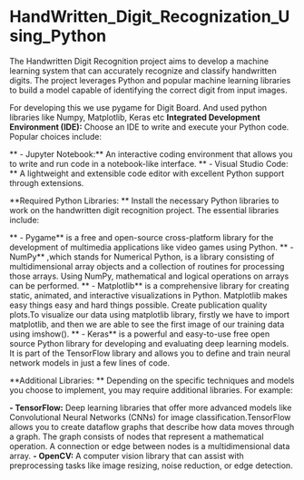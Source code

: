 # HandWritten_Digit_Recognization_Using_Python
The Handwritten Digit Recognition project aims to develop a machine learning system that can accurately recognize and classify handwritten digits. The project leverages Python and popular machine learning libraries to build a model capable of identifying the correct digit from input images.

For developing this we use pygame for Digit Board. And used python libraries like Numpy, Matplotlib, Keras etc 
**Integrated Development Environment (IDE):** Choose an IDE to write and execute your Python code. Popular choices include:

  ** - Jupyter Notebook:** An interactive coding environment that allows you to write and run code in a notebook-like interface.
  ** - Visual Studio Code: ** A lightweight and extensible code editor with excellent Python support through extensions.

 **Required Python Libraries: ** Install the necessary Python libraries to work on the handwritten digit recognition project. The essential libraries include:
 
  ** - Pygame** is a free and open-source cross-platform library for the development of multimedia applications like video games using Python.
  ** - NumPy** ,which stands for Numerical Python, is a library consisting of multidimensional array objects and a collection of routines for processing those arrays. Using NumPy, mathematical and logical operations on arrays can be performed.
  ** - Matplotlib** is a comprehensive library for creating static, animated, and interactive visualizations in Python. Matplotlib makes easy things easy and hard things possible. Create publication quality plots.To visualize our data using matplotlib library, firstly we have to import matplotlib, and then we are able to see the first image of our training data using imshow().
  ** - Keras** is a powerful and easy-to-use free open source Python library for developing and evaluating deep learning models. It is part of the TensorFlow library and allows you to define and train neural network models in just a few lines of code.

**Additional Libraries: ** Depending on the specific techniques and models you choose to implement, you may require additional libraries. For example:

   **- TensorFlow:** Deep learning libraries that offer more advanced models like Convolutional Neural Networks (CNNs) for image classification.TensorFlow allows you to create dataflow graphs that describe how data moves through a graph. The graph consists of nodes that represent a mathematical operation. A connection or edge between nodes is a multidimensional data array.
   **- OpenCV:** A computer vision library that can assist with preprocessing tasks like image resizing, noise reduction, or edge detection.
